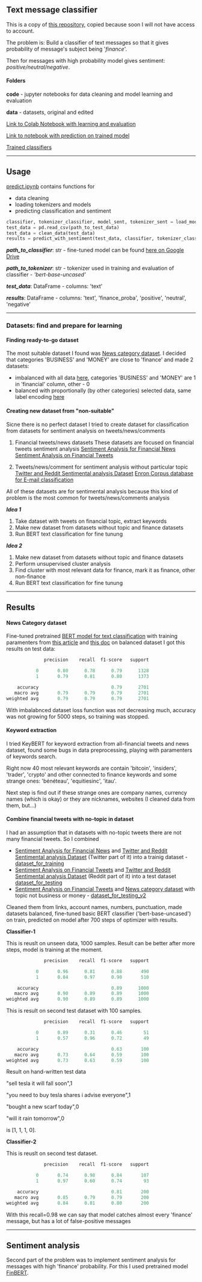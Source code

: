 ## Text message classifier

This is a copy of [this repository](https://github.com/atantonova/summer_practice), copied because soon I will not have access to account.

The problem is: 
Build a classifier of text messages so that it gives probability of message's subject being '*finance*'.

Then for messages with high probability model gives sentiment: *positive/neutral/negative*.

#### Folders
**code** - jupyter notebooks for data cleaning and model learning and evaluation

**data** - datasets, original and edited

[Link to Colab Notebook with learning and evaluation](https://colab.research.google.com/drive/1JAieTnBlVFxX7bnOXiW04GYMJxQhs0xD?usp=sharing)

[Link to notebook with prediction on trained model](https://colab.research.google.com/drive/1e9ReN9jksHcrRTJJiCJOahHPynkFoRlJ?usp=sharing)

[Trained classifiers](https://drive.google.com/drive/folders/1-eaVGUrygw69_ZK5mmg9t7nfP_39f-Di?usp=sharing)

---
## Usage

[predict.ipynb](./code/predict.ipynb) contains functions for 
- data cleaning
- loading tokenizers and models
- predicting classification and sentiment

```python
classifier, tokenizer_classifier, model_sent, tokenizer_sent = load_model_tokenizer(path_to_classifier, path_to_tokenizer)
test_data = pd.read_csv(path_to_test_data)
test_data = clean_data(test_data)
results = predict_with_sentiment(test_data, classifier, tokenizer_classifier, model_sent, tokenizer_sent)
```

***path_to_classifier***: str - fine-tuned model can be found [here on Google Drive](https://drive.google.com/drive/folders/12KY0j5BUxfHuDsPxO68p46fwR_LXjdGU?usp=sharing)

***path_to_tokenizer***: str - tokenizer used in training and evaluation of classifier - *'bert-base-uncased'*

***test_data***: DataFrame - columns: 'text'

***results***: DataFrame - columns: 'text', 'finance_proba', 'positive', 'neutral', 'negative'


---

### Datasets: find and prepare for learning
#### Finding ready-to-go dataset

The most suitable dataset I found was [News category dataset](https://www.kaggle.com/rmisra/news-category-dataset). 
I decided that categories 'BUSINESS' and 'MONEY' are close to 'finance' and made 2 datasets:
- imbalanced with all data [here](./data/news/news_cleaned.csv), categories 'BUSINESS' and 'MONEY' are 1 in 'financial' column, other - 0 
- balanced with proportionally (by other categories) selected data, same label encoding [here](./data/news/news_cleaned_balanced.csv)

#### Creating new dataset from "non-suitable"

Sicne there is no perfect dataset I tried to create dataset for classification from datasets for sentiment analysis on tweets/news/comments

1. Financial tweets/news datasets
   These datasets are focused on financial tweets sentiment analysis
   [Sentiment Analysis for Financial News](https://www.kaggle.com/ankurzing/sentiment-analysis-for-financial-news)
   [Sentiment Analysis on Financial Tweets](https://www.kaggle.com/vivekrathi055/sentiment-analysis-on-financial-tweets)

2. Tweets/news/comment for sentiment analysis without particular topic
   [Twitter and Reddit Sentimental analysis Dataset](https://www.kaggle.com/cosmos98/twitter-and-reddit-sentimental-analysis-dataset)
   [Enron Corpus database for E-mail classification](https://github.com/anthdm/ml-email-clustering/blob/master/split_emails.csv)

All of these datasets are for sentimental analysis because this kind of problem is the most common for tweets/news/comments analysis

***Idea 1***
1. Take dataset with tweets on financial topic, extract keywords
2. Make new dataset from datasets without topic and finance datasets
3. Run BERT text classification for fine tunung

***Idea 2***
1. Make new dataset from datasets without topic and finance datasets
2. Perform unsupervised cluster analysis
3. Find cluster with most relevant data for finance, mark it as finance, other non-finance
4. Run BERT text classification for fine tunung

---

## Results

#### News Category dataset

Fine-tuned pretrained [BERT model for text classification](https://huggingface.co/transformers/model_doc/bert.html?highlight=bertforsequenceclassification#transformers.BertForSequenceClassification) with training paramenters from [this article](https://www.thepythoncode.com/article/finetuning-bert-using-huggingface-transformers-python) and [this doc](https://huggingface.co/transformers/custom_datasets.html) on balanced dataset I got this results on test data: 
```python
              precision    recall  f1-score   support

           0       0.80      0.78      0.79      1328
           1       0.79      0.81      0.80      1373

    accuracy                           0.79      2701
   macro avg       0.79      0.79      0.79      2701
weighted avg       0.79      0.79      0.79      2701
```

With imbalabnced dataset loss function was not decreasing much, accuracy was not growing for 5000 steps, so training was stopped.

#### Keyword extraction

I tried KeyBERT for keyword extraction from all-financial tweets and news dataset, found some bugs in data preprocessing, playing with paramenters of keywords search. 

Right now 40 most relevant keywords are contain 'bitcoin', 'insiders', 'trader', 'crypto' and other  connected to finance keywords and some strange ones: 'bénéteau', 'equitiesinc', 'itau'.

Next step is find out if these strange ones are company names, currency names (which is okay) or they are nicknames, websites (I cleaned data from them, but...) 

#### Combine financial tweets with no-topic in dataset

I had an assumption that in datasets with no-topic tweets there are not many financial tweets. So I combined 
- [Sentiment Analysis for Financial News](https://www.kaggle.com/ankurzing/sentiment-analysis-for-financial-news) and [Twitter and Reddit Sentimental analysis Dataset](https://www.kaggle.com/cosmos98/twitter-and-reddit-sentimental-analysis-dataset) (Twitter part of it) into a trainig dataset - [dataset_for_training](./data/prepared/dataset_for_training.csv)
- [Sentiment Analysis on Financial Tweets](https://www.kaggle.com/vivekrathi055/sentiment-analysis-on-financial-tweets) and [Twitter and Reddit Sentimental analysis Dataset](https://www.kaggle.com/cosmos98/twitter-and-reddit-sentimental-analysis-dataset) (Reddit part of it) into a test dataset [dataset_for_testing](./data/prepared/dataset_for_testing.csv)
- [Sentiment Analysis on Financial Tweets](https://www.kaggle.com/vivekrathi055/sentiment-analysis-on-financial-tweets) and [News category dataset](https://www.kaggle.com/rmisra/news-category-dataset) with topic not business or money - [dataset_for_testing_v2](./data/prepared/dataset_for_testing_v2.csv)

Cleaned them from links, account names, numbers, punctuation, made datasets balanced, fine-tuned basic BERT classifier ('bert-base-uncased') on train, predicted on model after 700 steps of optimizer with results. 

**Classifier-1**

This is reuslt on unseen data, 1000 samples. Result can be better after more steps, model is training at the moment. 

```python
              precision    recall  f1-score   support

           0       0.96      0.81      0.88       490
           1       0.84      0.97      0.90       510

    accuracy                           0.89      1000
   macro avg       0.90      0.89      0.89      1000
weighted avg       0.90      0.89      0.89      1000
```

This is result on second test dataset with 100 samples.

```python
              precision    recall  f1-score   support

           0       0.89      0.31      0.46        51
           1       0.57      0.96      0.72        49

    accuracy                           0.63       100
   macro avg       0.73      0.64      0.59       100
weighted avg       0.73      0.63      0.59       100
```

Result on hand-written test data

"sell ​​tesla it will fall soon",1

"you need to buy tesla shares i advise everyone",1

"bought a new scarf today",0

"will it rain tomorrow",0

is [1, 1, 1, 0].

**Classifier-2**

This is reuslt on second test dataset.

```python
              precision    recall  f1-score   support

           0       0.74      0.98      0.84       107
           1       0.97      0.60      0.74        93

    accuracy                           0.81       200
   macro avg       0.85      0.79      0.79       200
weighted avg       0.84      0.81      0.80       200
```

With this recall=0.98 we can say that model catches almost every 'finance' message, but has a lot of false-positive messages

---
## Sentiment analysis

Second part of the problem was to implement sentiment analysis for messages with high 'finance' probability. 
For this I used pretrained model [FinBERT](https://github.com/ProsusAI/finBERT). 
